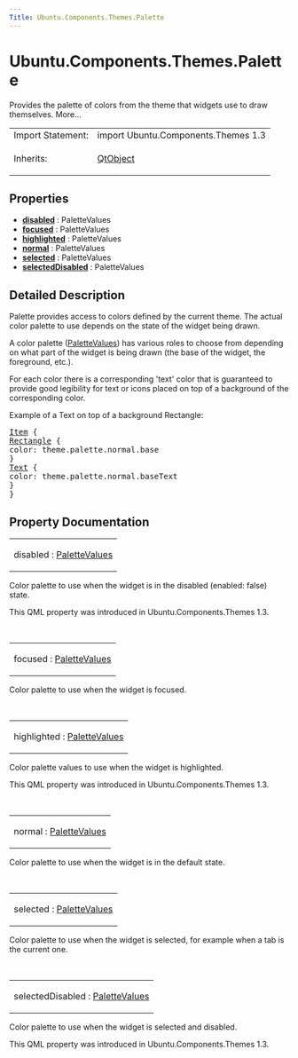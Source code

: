 ```yaml
---
Title: Ubuntu.Components.Themes.Palette
---
```


# Ubuntu.Components.Themes.Palette

<span class="subtitle"></span>
<!-- $$$Palette-brief -->
<p>Provides the palette of colors from the theme that widgets use to draw themselves. More...</p>
<!-- @@@Palette -->
<table class="alignedsummary">
<tr><td class="memItemLeft rightAlign topAlign"> Import Statement:</td><td class="memItemRight bottomAlign"> import Ubuntu.Components.Themes 1.3</td></tr><tr><td class="memItemLeft rightAlign topAlign"> Inherits:</td><td class="memItemRight bottomAlign"> <p><a href="QtQml.QtObject.md">QtObject</a></p>
</td></tr></table><ul>
</ul>
<h2 id="properties">Properties</h2>
<ul>
<li class="fn"><b><b><a href="#disabled-prop">disabled</a></b></b> : PaletteValues</li>
<li class="fn"><b><b><a href="#focused-prop">focused</a></b></b> : PaletteValues</li>
<li class="fn"><b><b><a href="#highlighted-prop">highlighted</a></b></b> : PaletteValues</li>
<li class="fn"><b><b><a href="#normal-prop">normal</a></b></b> : PaletteValues</li>
<li class="fn"><b><b><a href="#selected-prop">selected</a></b></b> : PaletteValues</li>
<li class="fn"><b><b><a href="#selectedDisabled-prop">selectedDisabled</a></b></b> : PaletteValues</li>
</ul>
<!-- $$$Palette-description -->
<h2 id="details">Detailed Description</h2>
</p>
<p>Palette provides access to colors defined by the current theme. The actual color palette to use depends on the state of the widget being drawn.</p>
<p>A color palette (<a href="Ubuntu.Components.Themes.PaletteValues.md">PaletteValues</a>) has various roles to choose from depending on what part of the widget is being drawn (the base of the widget, the foreground, etc.)&#x2e;</p>
<p>For each color there is a corresponding 'text' color that is guaranteed to provide good legibility for text or icons placed on top of a background of the corresponding color.</p>
<p>Example of a Text on top of a background Rectangle:</p>
<pre class="qml"><span class="type"><a href="QtQuick.Item.md">Item</a></span> {
<span class="type"><a href="QtQuick.Rectangle.md">Rectangle</a></span> {
<span class="name">color</span>: <span class="name">theme</span>.<span class="name">palette</span>.<span class="name">normal</span>.<span class="name">base</span>
}
<span class="type"><a href="QtQuick.Text.md">Text</a></span> {
<span class="name">color</span>: <span class="name">theme</span>.<span class="name">palette</span>.<span class="name">normal</span>.<span class="name">baseText</span>
}
}</pre>
<!-- @@@Palette -->
<h2>Property Documentation</h2>
<!-- $$$disabled -->
<table class="qmlname"><tr valign="top" id="disabled-prop"><td class="tblQmlPropNode"><p><span class="name">disabled</span> : <span class="type"><a href="Ubuntu.Components.Themes.PaletteValues.md">PaletteValues</a></span></p></td></tr></table><p>Color palette to use when the widget is in the disabled (enabled: false) state.</p>
<p>This QML property was introduced in  Ubuntu.Components.Themes 1.3.</p>
<!-- @@@disabled -->
<br/>
<!-- $$$focused -->
<table class="qmlname"><tr valign="top" id="focused-prop"><td class="tblQmlPropNode"><p><span class="name">focused</span> : <span class="type"><a href="Ubuntu.Components.Themes.PaletteValues.md">PaletteValues</a></span></p></td></tr></table><p>Color palette to use when the widget is focused.</p>
<!-- @@@focused -->
<br/>
<!-- $$$highlighted -->
<table class="qmlname"><tr valign="top" id="highlighted-prop"><td class="tblQmlPropNode"><p><span class="name">highlighted</span> : <span class="type"><a href="Ubuntu.Components.Themes.PaletteValues.md">PaletteValues</a></span></p></td></tr></table><p>Color palette values to use when the widget is highlighted.</p>
<p>This QML property was introduced in  Ubuntu.Components.Themes 1.3.</p>
<!-- @@@highlighted -->
<br/>
<!-- $$$normal -->
<table class="qmlname"><tr valign="top" id="normal-prop"><td class="tblQmlPropNode"><p><span class="name">normal</span> : <span class="type"><a href="Ubuntu.Components.Themes.PaletteValues.md">PaletteValues</a></span></p></td></tr></table><p>Color palette to use when the widget is in the default state.</p>
<!-- @@@normal -->
<br/>
<!-- $$$selected -->
<table class="qmlname"><tr valign="top" id="selected-prop"><td class="tblQmlPropNode"><p><span class="name">selected</span> : <span class="type"><a href="Ubuntu.Components.Themes.PaletteValues.md">PaletteValues</a></span></p></td></tr></table><p>Color palette to use when the widget is selected, for example when a tab is the current one.</p>
<!-- @@@selected -->
<br/>
<!-- $$$selectedDisabled -->
<table class="qmlname"><tr valign="top" id="selectedDisabled-prop"><td class="tblQmlPropNode"><p><span class="name">selectedDisabled</span> : <span class="type"><a href="Ubuntu.Components.Themes.PaletteValues.md">PaletteValues</a></span></p></td></tr></table><p>Color palette to use when the widget is selected and disabled.</p>
<p>This QML property was introduced in  Ubuntu.Components.Themes 1.3.</p>
<!-- @@@selectedDisabled -->
<br/>

